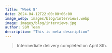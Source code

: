 ```yaml
---
Title: "Week 8"
date: 2024-04-12T22:00:00+06:00
image_webp: images/blog/interviews.webp
image: images/blog/interviews.jpg
author: SSM Team
description: "This is meta description"
---
```


> Intermediate delivery completed on April 8th.
